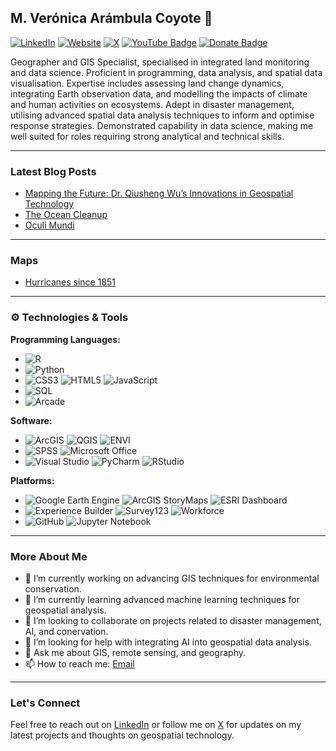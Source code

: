 ## M. Verónica Arámbula Coyote 👋

[![LinkedIn](https://img.shields.io/badge/-LinkedIn-blue?style=flat&logo=linkedin)](https://www.linkedin.com/in/verocoyote/)
[![Website](https://img.shields.io/badge/-Website-blueviolet?style=flat)](https://www.mvacoyote.com/)
[![X](https://img.shields.io/badge/-Twitter-1DA1F2?style=flat&logo=twitter)](https://x.com/verocoyote)
[![YouTube Badge](https://img.shields.io/badge/My-YouTube-red)](https://www.youtube.com/@mvacoyote)
[![Donate Badge](https://img.shields.io/badge/Donate-Buy%20me%20a%20coffee-yellowgreen.svg)](https://buymeacoffee.com/mvacoyote)

Geographer and GIS Specialist, specialised in integrated land monitoring and data science. Proficient in programming, data analysis, and spatial data visualisation. Expertise includes assessing land change dynamics, integrating Earth observation data, and modelling the impacts of climate and human activities on ecosystems. Adept in disaster management, utilising advanced spatial data analysis techniques to inform and optimise response strategies. Demonstrated capability in data science, making me well suited for roles requiring strong analytical and technical skills.

---

### Latest Blog Posts
- [Mapping the Future: Dr. Qiusheng Wu’s Innovations in Geospatial Technology](https://www.mvacoyote.com/qiusheng-wu/)
- [The Ocean Cleanup](https://www.mvacoyote.com/the-ocean-cleanup-2/)
- [Oculi Mundi](https://www.mvacoyote.com/oculi-mundi/)

---

### Maps
- [Hurricanes since 1851](https://www.linkedin.com/posts/verocoyote_i-enjoyed-working-on-this-map-thanks-activity-7185749456347090945-rT0g?utm_source=share&utm_medium=member_desktop)

---

### ⚙️ Technologies & Tools

**Programming Languages:**
- ![R](https://img.shields.io/badge/-R-276DC3?style=flat&logo=r&logoColor=white)
- ![Python](https://img.shields.io/badge/-Python-3776AB?style=flat&logo=python&logoColor=white)
- ![CSS3](https://img.shields.io/badge/-CSS3-1572B6?style=flat&logo=css3) ![HTML5](https://img.shields.io/badge/-HTML5-E34F26?style=flat&logo=html5) ![JavaScript](https://img.shields.io/badge/-JavaScript-F7DF1E?style=flat&logo=javascript)
- ![SQL](https://img.shields.io/badge/-SQL-4479A1?style=flat&logo=postgresql&logoColor=white) 
- ![Arcade](https://img.shields.io/badge/-Arcade%20(Esri)-C32630?style=flat&logo=arcgis)

**Software:**
- ![ArcGIS](https://img.shields.io/badge/-ArcGIS-007ACC?style=flat&logo=arcgis&logoColor=white) ![QGIS](https://img.shields.io/badge/-QGIS-3BAB36?style=flat&logo=qgis&logoColor=white) ![ENVI](https://img.shields.io/badge/-ENVI-FF0000?style=flat)
- ![SPSS](https://img.shields.io/badge/-SPSS-003399?style=flat) ![Microsoft Office](https://img.shields.io/badge/-Microsoft%20Office-D83B01?style=flat&logo=microsoft-office)
- ![Visual Studio](https://img.shields.io/badge/-Visual%20Studio-5C2D91?style=flat&logo=visual-studio&logoColor=white) ![PyCharm](https://img.shields.io/badge/-PyCharm-000000?style=flat&logo=pycharm&logoColor=white) ![RStudio](https://img.shields.io/badge/-RStudio-75AADB?style=flat&logo=rstudio&logoColor=white)

**Platforms:**
- ![Google Earth Engine](https://img.shields.io/badge/-Google%20Earth%20Engine-34A853?style=flat&logo=google-earth) ![ArcGIS StoryMaps](https://img.shields.io/badge/-ArcGIS%20StoryMaps-007ACC?style=flat&logo=arcgis) ![ESRI Dashboard](https://img.shields.io/badge/-ESRI%20Dashboard-007ACC?style=flat&logo=arcgis)
- ![Experience Builder](https://img.shields.io/badge/-ArcGIS%20Experience%20Builder-007ACC?style=flat&logo=arcgis) ![Survey123](https://img.shields.io/badge/-Survey123%20for%20ArcGIS-34A853?style=flat&logo=arcgis) ![Workforce](https://img.shields.io/badge/-ESRI%20Workforce-007ACC?style=flat&logo=arcgis)
- ![GitHub](https://img.shields.io/badge/-GitHub-181717?style=flat&logo=github) ![Jupyter Notebook](https://img.shields.io/badge/-Jupyter%20Notebook-F37626?style=flat&logo=jupyter&logoColor=white)

---

### More About Me

- 🔭 I’m currently working on advancing GIS techniques for environmental conservation.
- 🌱 I’m currently learning advanced machine learning techniques for geospatial analysis.
- 👯 I’m looking to collaborate on projects related to disaster management, AI, and conervation.
- 🤔 I’m looking for help with integrating AI into geospatial data analysis.
- 💬 Ask me about GIS, remote sensing, and geography.
- 📫 How to reach me: [Email](mailto:mvacoyote@gmail.com)

---

### Let's Connect

Feel free to reach out on [LinkedIn](https://www.linkedin.com/in/verocoyote/) or follow me on [X](https://x.com/verocoyote) for updates on my latest projects and thoughts on geospatial technology.

